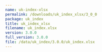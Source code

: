```yaml
---
name: uk-index-xlsx
permalink: /downloads/uk_index_xlsx/3_0_0
package: uk_index
title: uk_index_xlsx
filename: uk_index.xlsx
version: 3.0.0
full_version: 3.0.0
file: /data/uk_index/3.0.0/uk_index.xlsx
---
```


